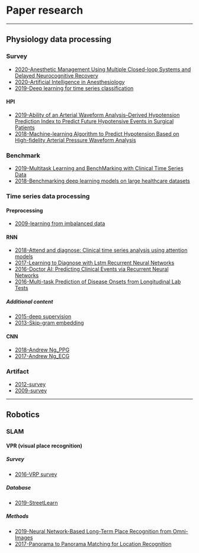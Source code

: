# Paper research
---
## Physiology data processing
### Survey 
* [2020-Anesthetic Management Using Multiple Closed-loop Systems and Delayed Neurocognitive Recovery](https://github.com/Nicole2442/paper_research/blob/master/physiology_data_processing/survey/2020_Anesthetic%2BManagement%2BUsing%2BMultiple%2BClosed-loop%2BSystems%2Band%2BDelayed%2BNeurocognitive%2BRecovery-%2BA%2BRandomized%2BControlled%2BTrial.pdf)
* [2020-Artificial Intelligence in Anesthesiology](https://github.com/Nicole2442/paper_research/blob/master/physiology_data_processing/survey/2020_Anesthesiology_Artificial%2BIntelligence%2Bin%2BAnesthesiology-%2BCurrent%2BTechniques%252C%2BClinical%2BApplications%252C%2Band%2BLimitations.pdf)
* [2019-Deep learning for time series classification](https://github.com/Nicole2442/paper_research/blob/master/physiology_data_processing/survey/Deep_learning_for_time_series_classification_a_review_2019.pdf)
#### HPI
* [2019-Ability of an Arterial Waveform Analysis–Derived Hypotension Prediction Index to Predict Future Hypotensive Events in Surgical Patients](https://github.com/Nicole2442/paper_research/blob/master/physiology_data_processing/survey/HPI/2019-Ability%20of%20an%20Arterial%20Waveform%20Analysis%E2%80%93Derived%20Hypotension%20Prediction%20Index%20to%20Predict%20Future%20Hypotensive%20Events%20in%20Surgical%20Patients.pdf)
* [2018-Machine-learning Algorithm to Predict Hypotension Based on High-fidelity Arterial Pressure Waveform Analysis](https://github.com/Nicole2442/paper_research/blob/master/physiology_data_processing/survey/HPI/2018%20Machine-learning%20Algorithm%20to%20Predict%20Hypotension%20Based%20on%20High-fidelity%20Arterial%20Pressure%20Waveform%20Analysis.pdf)

### Benchmark
* [2019-Multitask Learning and BenchMarking with Clinical Time Series Data](https://github.com/Nicole2442/paper_research/blob/master/clinical%20related/Multitask%20Learning%20and%20BenchMarking%20with%20Clinical%20Time%20Series%20Data.pdf)	
* [2018-Benchmarking deep learning models on large healthcare datasets](https://github.com/Nicole2442/paper_research/blob/master/physiology_data_processing/benchmark/1-s2.0-S1532046418300716-main.pdf)

### Time series data processing	

#### Preprocessing
* [2009-learning from imbalanced data](https://github.com/Nicole2442/paper_research/blob/master/physiology_data_processing/time_series_data_processing/preprocessing/Learning_from_imbalanced_data.pdf)

#### RNN	
* [2018-Attend and diagnose: Clinical time series analysis using attention models]()
* [2017-Learning to Diagnose with Lstm Recurrent Neural Networks](https://github.com/Nicole2442/paper_research/blob/master/physiology_data_processing/time_series_data_processing/RNN/2017-LEARNING%20TO%20DIAGNOSE%20WITH%20LSTM%20RECURRENT.pdf)
* [2016-Doctor AI: Predicting Clinical Events via Recurrent Neural Networks](https://github.com/Nicole2442/paper_research/blob/master/physiology_data_processing/time_series_data_processing/RNN/2016-doctor%20AI.pdf)
* [2016-Multi-task Prediction of Disease Onsets from Longitudinal Lab Tests](https://github.com/Nicole2442/paper_research/blob/master/physiology_data_processing/time_series_data_processing/RNN/2016-Multi-task%20Prediction%20of%20Disease%20Onsets%20from%20Longitudinal.pdf)

##### Additional content
* [2015-deep supervision]()
* [2013-Skip-gram embedding]()
	
#### CNN	
* [2018-Andrew Ng_PPG](https://github.com/Nicole2442/paper_research/blob/master/physiology_data_processing/time_series_data_processing/CNN/1811.07774%20Andrew%20Wu%20PPG.pdf)
* [2017-Andrew Ng_ECG](https://github.com/Nicole2442/paper_research/blob/master/physiology_data_processing/time_series_data_processing/CNN/1707.01836%20Andrew%20Wu%20ecg.pdf)

### Artifact
* [2012-survey]()
* [2009-survey](https://github.com/Nicole2442/paper_research/blob/master/physiology_data_processing/artifacts/Anomaly%2BDetection%2BA%2BSurvey%2B2009.pdf)

---
## Robotics
### SLAM
#### VPR (visual place recognition)
##### Survey
* [2016-VRP survey](https://github.com/Nicole2442/paper_research/blob/master/robotics/slam/vpr/Visual%20Place%20Recognition%20A%20Survey.pdf)

##### Database
* [2019-StreetLearn](https://github.com/Nicole2442/paper_research/blob/master/robotics/slam/vpr/database/StreetLearn%20Dataset.pdf)
	
##### Methods
* [2019-Neural Network-Based Long-Term Place Recognition from Omni-Images](https://github.com/Nicole2442/paper_research/blob/master/robotics/slam/vpr/methods/2019Neural%20Network-Based%20Long-Term%20Place%20Recognition%20from%20Omni-Images.pdf)
* [2017-Panorama to Panorama Matching for Location Recognition](https://github.com/Nicole2442/paper_research/blob/master/robotics/slam/vpr/methods/2017-Panorama-to-panorama-matching-for-location-recognition.pdf)


